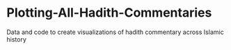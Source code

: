 # Plotting-All-Hadith-Commentaries
 Data and code to create visualizations of hadith commentary across Islamic history
